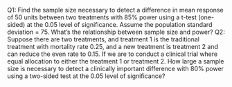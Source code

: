 Q1: Find the sample size necessary to detect a difference in mean response of 50 units between two treatments with 85% power using a t-test (one-sided) at the 0.05 level of significance. Assume the population standard deviation = 75. What’s the relationship between sample size and power? 
Q2: Suppose there are two treatments, and treatment 1 is the traditional treatment with mortality rate 0.25, and a new treatment is treatment 2 and can reduce the even rate to 0.15. If we are to conduct a clinical trial where equal allocation to either the treatment 1 or treatment 2. How large a sample size is necessary to detect a clinically important difference with 80% power using a two-sided test at the 0.05 level of significance?
